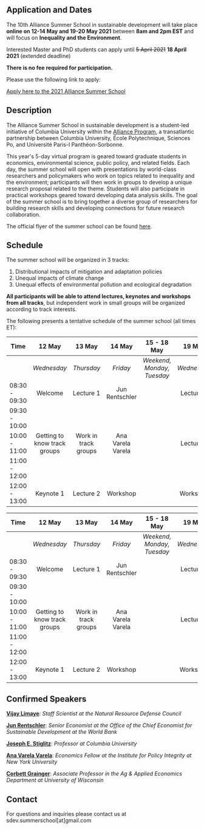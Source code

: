 ## Application and Dates

The 10th Alliance Summer School in sustainable development will take place **online on 12-14 May and 19-20 May 2021** between **8am and 2pm EST** and will focus on **Inequality and the Environment**. 

Interested Master and PhD students can apply until ~~5 April 2021~~  **18 April 2021** (extended deadline)

**There is no fee required for participation.**

Please use the following link to apply:

[Apply here to the 2021 Alliance Summer School](http://tinyurl.com/sdev2021)



## Description 

The Alliance Summer School in sustainable development is a student-led initiative of Columbia University within the [Alliance Program](https://alliance.columbia.edu/), a transatlantic partnership between Columbia University, École Polytechnique, Sciences Po, and Université Paris-I Panthéon-Sorbonne. 

This year's 5-day virtual program is geared toward graduate students in economics, environmental science, public policy, and related fields. Each day, the summer school will open with presentations by world-class researchers and policymakers who work on topics related to inequality and the environment; participants will then work in groups to develop a unique research proposal related to the theme. Students will also participate in practical workshops geared toward developing data analysis skills. The goal of the summer school is to bring together a diverse group of researchers for building research skills and developing connections for future research collaboration.

The official flyer of the summer school can be found [here](https://github.com/sdev-summerschool/site-2021/tree/main/Material/Flyer.pdf).



## Schedule

The summer school will be organized in 3 tracks: 

1. Distributional impacts of mitigation and adaptation policies
2. Unequal impacts of climate change
3. Unequal effects of environmental pollution and ecological degradation

**All participants will be able to attend lectures, keynotes and workshops from all tracks**, but independent work in small groups will be organized according to track interests. 

The following presents a tentative schedule of the summer school (all times ET):

| Time          |            12 May            |        13 May        |      14 May       |        15 - 18 May         |   19 May    |            20 May            |
| ------------- | :--------------------------: | :------------------: | :---------------: | :------------------------: | :---------: | :--------------------------: |
|               |         *Wednesday*          |      *Thursday*      |     *Friday*      | *Weekend, Monday, Tuesday* | *Wednesday* |          *Thursday*          |
| 08:30 - 09:30 |           Welcome            |      Lecture 1       |  Jun Rentschler   |                            |  Lecture 5  |  Keynote 2: Joseph Stiglitz  |
| 09:30 - 10:00 |                              |                      |                   |                            |             |                              |
| 10:00 - 11:00 | Getting to know track groups | Work in track groups | Ana Varela Varela |                            |  Lecture 6  | Discussing Research Projects |
| 11:00 - 12:00 |                              |                      |                   |                            |             |                              |
| 12:00 - 13:00 |          Keynote 1           |      Lecture 2       |     Workshop      |                            |  Workshop   |           Goodbye            |



| Time | 12 May    | 13 May | 14 May | 15 - 18 May | 19 May | 20 May |
| ---- | :---------: | :--------: | :------: | :-------: | :---------: | :--------: |
|  | *Wednesday* | *Thursday* | *Friday* | *Weekend, Monday, Tuesday* | *Wednesday* | *Thursday* |
| 08:30 - 09:30 | Welcome | Lecture 1 | Jun Rentschler |         | Lecture 5 | Keynote 2: Joseph Stiglitz |
| 09:30 - 10:00 |           |          |        |         |           |          |
| 10:00 - 11:00 | Getting to know track groups | Work in track groups | Ana Varela Varela | | Lecture 6 | Discussing Research Projects |
| 11:00 - 12:00 | | | | | | |
| 12:00 - 13:00 | Keynote 1 | Lecture 2 | Workshop | | Workshop | Goodbye |



## Confirmed Speakers

[**Vijay Limaye**](https://www.nrdc.org/experts/vijay-limaye): *Staff Scientist at the Natural Resource Defense Council*

[**Jun Rentschler**](https://blogs.worldbank.org/team/jun-erik-rentschler): *Senior Economist at the Office of the Chief Economist for Sustainable Development at the World Bank*

[**Joseph E. Stiglitz**](https://www8.gsb.columbia.edu/faculty/jstiglitz/): *Professor at Columbia University*

[**Ana Varela Varela**](https://www.anavarelavarela.com/): *Economics Fellow at the Institute for Policy Integrity at New York University*

[**Corbett Grainger**](https://sites.google.com/site/cgrainger): *Associate Professor in the Ag & Applied Economics Department at University of Wisconsin*



## Contact

For questions and inquiries please contact us at sdev.summerschool[at]gmail.com
